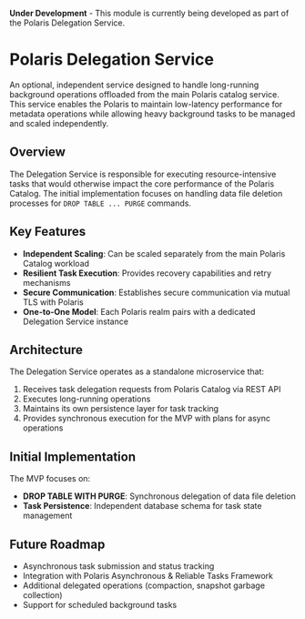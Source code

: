 <!--
  Licensed to the Apache Software Foundation (ASF) under one
  or more contributor license agreements.  See the NOTICE file
  distributed with this work for additional information
  regarding copyright ownership.  The ASF licenses this file
  to you under the Apache License, Version 2.0 (the
  "License"); you may not use this file except in compliance
  with the License.  You may obtain a copy of the License at
 
   http://www.apache.org/licenses/LICENSE-2.0
 
  Unless required by applicable law or agreed to in writing,
  software distributed under the License is distributed on an
  "AS IS" BASIS, WITHOUT WARRANTIES OR CONDITIONS OF ANY
  KIND, either express or implied.  See the License for the
  specific language governing permissions and limitations
  under the License.
-->

**Under Development** - This module is currently being developed as part of the Polaris Delegation Service.

# Polaris Delegation Service

An optional, independent service designed to handle long-running background operations offloaded from the main Polaris catalog service. This service enables the Polaris to maintain low-latency performance for metadata operations while allowing heavy background tasks to be managed and scaled independently.

## Overview

The Delegation Service is responsible for executing resource-intensive tasks that would otherwise impact the core performance of the Polaris Catalog. The initial implementation focuses on handling data file deletion processes for `DROP TABLE ... PURGE` commands.

## Key Features

- **Independent Scaling**: Can be scaled separately from the main Polaris Catalog workload
- **Resilient Task Execution**: Provides recovery capabilities and retry mechanisms
- **Secure Communication**: Establishes secure communication via mutual TLS with Polaris
- **One-to-One Model**: Each Polaris realm pairs with a dedicated Delegation Service instance

## Architecture

The Delegation Service operates as a standalone microservice that:

1. Receives task delegation requests from Polaris Catalog via REST API
2. Executes long-running operations
3. Maintains its own persistence layer for task tracking
4. Provides synchronous execution for the MVP with plans for async operations

## Initial Implementation

The MVP focuses on:
- **DROP TABLE WITH PURGE**: Synchronous delegation of data file deletion
- **Task Persistence**: Independent database schema for task state management

## Future Roadmap

- Asynchronous task submission and status tracking
- Integration with Polaris Asynchronous & Reliable Tasks Framework
- Additional delegated operations (compaction, snapshot garbage collection)
- Support for scheduled background tasks
